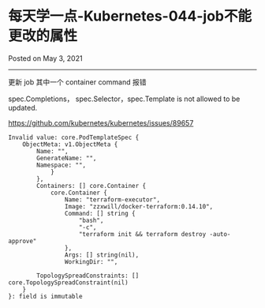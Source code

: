 # 每天学一点-Kubernetes-044-job不能更改的属性

Posted on May 3, 2021

---

更新 job 其中一个 container command 报错

spec.Completions， spec.Selector，spec.Template is not allowed to be updated.

https://github.com/kubernetes/kubernetes/issues/89657

```
Invalid value: core.PodTemplateSpec {
	ObjectMeta: v1.ObjectMeta {
		Name: "",
		GenerateName: "",
		Namespace: "",
			}
		},
		Containers: [] core.Container {
			core.Container {
				Name: "terraform-executor",
				Image: "zzxwill/docker-terraform:0.14.10",
				Command: [] string {
					"bash",
					"-c",
					"terraform init && terraform destroy -auto-approve"
				},
				Args: [] string(nil),
				WorkingDir: "",
	
		TopologySpreadConstraints: [] core.TopologySpreadConstraint(nil)
	}
}: field is immutable
```